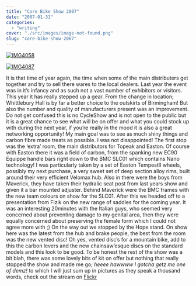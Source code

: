 ```yaml
---
title: "Core Bike Show 2007"
date: "2007-01-31"
categories: 
  - "writing"
cover: "./src/images/image-not-found.png"
slug: "core-bike-show-2007"
---
```


[![IMG4058](/images/373727224_5c942212f6_m.jpg)](http://www.flickr.com/photos/funkylarma/373727224/)

[![IMG4087](/images/373742274_827a4841de_m.jpg)](http://www.flickr.com/photos/funkylarma/373742274/)

It is that time of year again, the time when some of the main distributers get together and try to sell there wares to the local dealers. Last year the event was in it’s infancy and as such not a vast number of exhibitors or visitors. This year it has really stepped up a gear. From the change in location; Whittlebury Hall is by far a better choice to the outskirts of Birmingham! But also the number and quality of manufacturers present was an improvement. Do not get confused this is no CycleShow and is not open to the public but it is a great chance to see what will be on offer and what you could stock up with during the next year, if you’re really in the mood it is also a great networking opportunity! My main goal was to see as much shiny things and carbon fibre made treats as possible. I was not disappointed! The first stop was the ‘extra’ room, the main distributors for Topeak and Easton. Of course with Easton there it was a field of carbon, from the spanking new EC90 Equippe handle bars right down to the BMC SLC01 which contains Nano technology! I was particularly taken by a set of Easton TempestII wheels, possibly my next purchase, a very sweet set of deep section alloy rims, built around their very efficient Velomax hub. Also in there were the boys from Maverick, they have taken their hydralic seat post from last years show and given it a bar mounted adjuster. Behind Maverick were the BMC frames with the new team colours on show for the SLC01. After this we headed off to a presentation from Fizik on the new range of saddles for the coming year. It was an interesting 20minutes with the Italian guys, who seemed very concerned about preventing damage to my genital area, then they were equally concerned about preserving the female form which I could not agree more with ;) On the way out we stopped by the Hope stand. On show here was the latest from the hub and brake people, the best from the room was the new vented disc! Oh yes, vented disc’s for a mountain bike, add to this the carbon levers and the new chainsaw’esque discs on the standard models and this look to be good. To be honest the rest of the show was a bit blah, there was some lovely bits of kit on offer but nothing that really stopped the show and made me go; _heeee hawwww I gotcha getz me one of demz!_ to which I will just sum up in pictures as they speak a thousand words, check out the stream on [Flickr](http://www.flickr.com/photos/funkylarma/sets/72157594507289903/)
